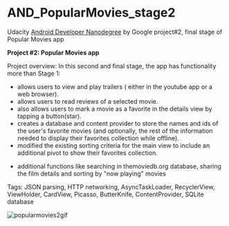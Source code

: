 # AND_PopularMovies_stage2
Udacity <a href="https://eu.udacity.com/course/android-developer-nanodegree-by-google--nd801/" 
       title="Android Developer Nanodegree">Android Developer Nanodegree</a> by Google project#2, final stage of Popular Movies app

**Project #2: Popular Movies app**

Project overview: In this second and final stage, the app has functionality more than Stage 1:
- allows users to view and play trailers ( either in the youtube app or a web browser).
- allows users to read reviews of a selected movie.
- also allows users to mark a movie as a favorite in the details view by tapping a button(star).
- creates a database and content provider to store the names and ids of the user's favorite movies (and optionally, 
the rest of the information needed to display their favorites collection while offline).
- modified the existing sorting criteria for the main view to include an additional pivot to show their favorites collection.
+ additional functions like searching in themoviedb.org database, sharing the film details and sorting by "now playing" movies
 
 Tags: JSON parsing, HTTP networking, AsyncTaskLoader, RecyclerView, ViewHolder, CardView, Picasso, ButterKnife, ContentProvider, SQLite database
 
 ![popularmovies2gif](https://user-images.githubusercontent.com/23049871/37681070-f159c10c-2c85-11e8-9d86-e664870f041c.gif)

